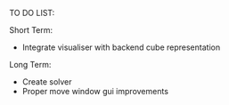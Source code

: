 TO DO LIST:

Short Term:
- Integrate visualiser with backend cube representation

Long Term:
- Create solver
- Proper move window gui improvements